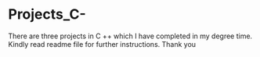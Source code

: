 # Projects_C-
There are three projects in C ++ which I have completed in my degree time. Kindly read readme file for further instructions. Thank you
